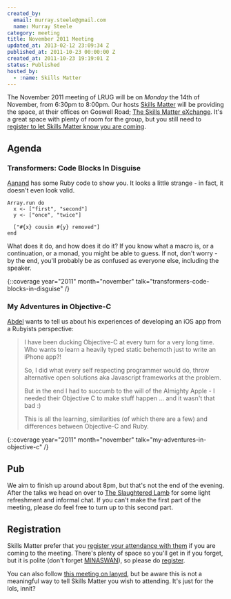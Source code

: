 ```yaml
---
created_by:
  email: murray.steele@gmail.com
  name: Murray Steele
category: meeting
title: November 2011 Meeting
updated_at: 2013-02-12 23:09:34 Z
published_at: 2011-10-23 00:00:00 Z
created_at: 2011-10-23 19:19:01 Z
status: Published
hosted_by:
  - :name: Skills Matter
---
```


The November 2011 meeting of LRUG will be on *Monday* the 14th of November, from 6:30pm to 8:00pm.  Our hosts [Skills Matter](http://skillsmatter.com/) will be providing the space, at their offices on Goswell Road; [The Skills Matter eXchange](http://skillsmatter.com/location-details/design-architecture/484/96).  It's a great space with plenty of room for the group, but you still need to <a href="#nov11registration">register to let Skills Matter know you are coming</a>.

Agenda
------

### Transformers: Code Blocks In Disguise

[Aanand](http://aanandprasad.com/) has some Ruby code to show you. It looks a little strange - in fact, it doesn't even look valid.

    Array.run do
      x <- ["first", "second"]
      y <- ["once", "twice"]

      ["#{x} cousin #{y} removed"]
    end

What does it do, and how does it do it? If you know what a macro is, or a continuation, or a monad, you might be able to guess. If not, don't worry - by the end, you'll probably be as confused as everyone else, including the speaker.

{::coverage year="2011" month="november" talk="transformers-code-blocks-in-disguise" /}

### My Adventures in Objective-C

[Abdel](http://twitter.com/abdels) wants to tell us about his experiences of developing an iOS app from a Rubyists perspective:

> I have been ducking Objective-C at every turn for a very long time. Who wants to learn a heavily typed static behemoth just to write an iPhone app?!
>
> So, I did what every self respecting programmer would do, throw alternative open solutions aka Javascript frameworks at the problem.
>
> But in the end I had to succumb to the will of the Almighty Apple - I needed their Objective C to make stuff happen ... and it wasn't that bad :)
>
> This is all the learning, similarities (of which there are a few) and differences between Objective-C and Ruby.

{::coverage year="2011" month="november" talk="my-adventures-in-objective-c" /}

Pub
---

We aim to finish up around about 8pm, but that's not the end of the evening.  After the talks we head on over to [The Slaughtered Lamb](http://www.theslaughteredlambpub.com/) for some light refreshment and informal chat.  If you can't make the first part of the meeting, please do feel free to turn up to this second part.

Registration <a name="nov11registration">&nbsp;</a>
---------------------------------------------------

Skills Matter prefer that you [register your attendance with them](http://skillsmatter.com/podcast/home/november-lrug/js-2838) if you are coming to the meeting.  There's plenty of space so you'll get in if you forget, but it is polite (don't forget [MINASWAN](http://oreilly.com/ruby/excerpts/ruby-learning-rails/ruby-glossary.html#I_indexterm_d1e32036)), so please do [register](http://skillsmatter.com/podcast/home/november-lrug/js-2838).

You can also follow [this meeting on lanyrd](http://lanyrd.com/2011/lrug-november/), but be aware this is not a meaningful way to tell Skills Matter you wish to attending.  It's just for the lols, innit?
